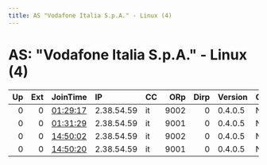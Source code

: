 ```yaml
---
title: AS "Vodafone Italia S.p.A." - Linux (4)
---
```


# AS: "Vodafone Italia S.p.A." - Linux (4)

|   Up |   Ext | JoinTime                                                                                            | IP         | CC   |   ORp |   Dirp | Version   | Contact   | Nickname   |   eFamMembers |
|-----:|------:|:----------------------------------------------------------------------------------------------------|:-----------|:-----|------:|-------:|:----------|:----------|:-----------|--------------:|
|    0 |     0 | [01:29:17](https://metrics.torproject.org/rs.html#details/8D67903DE9A6C18DFF1633F1DC76BD8640F3FF2C) | 2.38.54.59 | it   |  9002 |      0 | 0.4.0.5   | None      | torrelay   |             1 |
|    0 |     0 | [01:31:29](https://metrics.torproject.org/rs.html#details/83DBCFD4B98E8B4EA0E12DC3B94E9A5E8DAA5C7F) | 2.38.54.59 | it   |  9001 |      0 | 0.4.0.5   | None      | torrelay   |             1 |
|    0 |     0 | [14:50:02](https://metrics.torproject.org/rs.html#details/C5E37977ECB3B14019B03B547B22F8F5B2D20A66) | 2.38.54.59 | it   |  9002 |      0 | 0.4.0.5   | None      | torrelay   |             1 |
|    0 |     0 | [14:50:20](https://metrics.torproject.org/rs.html#details/978377B88A8EB072D7E8AF82D31BFDBDD71EB8A0) | 2.38.54.59 | it   |  9001 |      0 | 0.4.0.5   | None      | torrelay   |             1 |
